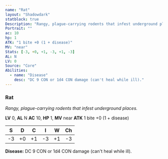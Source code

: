 ```yaml
---
name: "Rat"
layout: "Shadowdark"
statblock: true
Description: "Rangy, plague-carrying rodents that infest underground places."
Portrait: ""
ac: 10
hp: 1
ATK: "1 bite +0 (1 + disease)"
MV: "near"
Stats: [-3, +0, +1, -3, +1, -3]
AL: N
LV: 0
Source: "Core"
Abilities:
  - name: "Disease"
    desc: "DC 9 CON or 1d4 CON damage (can't heal while ill)."
---
```


### Rat

_Rangy, plague-carrying rodents that infest underground places._

**LV** 0, **AL** N
**AC** 10, **HP** 1, **MV** near
**ATK** 1 bite +0 (1 + disease)

|  S  |  D  |  C  |  I  |  W  |  Ch  |
|:---:|:---:|:---:|:---:|:---:|:----:|
| -3 | +0 | +1 | -3 | +1 | -3 |

**Disease:** DC 9 CON or 1d4 CON damage (can't heal while ill).

